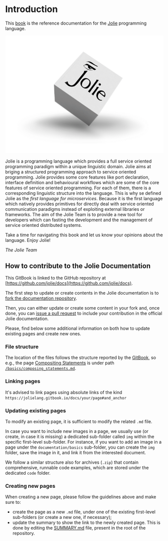 # Introduction

This [book](https://jolielang.gitbooks.io/docs/content/) is the reference documentation for the [Jolie](http://jolie-lang.org) programming language.

![](./.gitbook/assets/jolielogo.png)

Jolie is a programming language which provides a full service oriented programming paradigm within a unique linguistic domain. Jolie aims at briging a structured programming approach to service oriented programming. Jolie provides some core features like port declaration, interface definition and behavioural workflows which are some of the core features of service oriented programming. For each of them, there is a corresponding linguistic structure into the language. This is why se defined Jolie as the _first language for microservices_. Because it is the first language which natively provides primitives for directly deal with service oriented communication paradigms instead of exploiting external libraries or frameworks. The aim of the Jolie Team is to provide a new tool for developers which can fasting the development and the management of service oriented distributed systems. 

Take a time for navigating this book and let us know your opinions about the language.
Enjoy Jolie!

_The Jolie Team_



## How to contribute to the Jolie Documentation

This GitBook is linked to the GitHub repository at [https://github.com/jolie/docs](https://github.com/jolie/docs).

The first step to update or create contents in the Jolie documentation is to [fork the documentation repository](https://github.com/jolie/docs#fork-destination-box).

Then, you can either update or create some content in your fork and, once done, you can [issue a pull request](https://help.github.com/articles/creating-a-pull-request/) to include your contribution in the official Jolie documentation.

Please, find below some additional information on both how to update existing pages and create new ones.

### File structure

The location of the files follows the structure reported by the [GitBook](https://jolielang.gitbook.io/docs), so e.g., the page [Compositing Statements](https://jolielang.gitbook.io/docs/basics/composing_statements) is under path [`/basics/composing_statements.md`](https://github.com/jolie/docs/blob/master/basics/composing_statements.md).

### Linking pages

It's advised to link pages using absolute links of the kind `https://jolielang.gitbook.io/docs/your/page#and_anchor`

### Updating existing pages

To modify an existing page, it is sufficient to modify the related `.md` file.

In case you want to include new images in a page, we usually use \(or create, in case it is missing\) a dedicated sub-folder called `img` within the specific first-level sub-folder. For instance, if you want to add an image in a page under the `documentation/basics` sub-folder, you can create the `img` folder, save the image in it, and link it from the interested document.

We follow a similar structure also for archives \(`.zip`\) that contain comprehensive, runnable code examples, which are stored under the dedicated `code` folder.

### Creating new pages

When creating a new page, please follow the guidelines above and make sure to:

* create the page as a new `.md` file, under one of the existing first-level sub-folders \(or create a new one, if necessary\);
* update the summary to show the link to the newly created page. This is done by editing the [SUMMARY.md](https://github.com/jolie/docs/blob/master/SUMMARY.md) file, present in the root of the repository.

